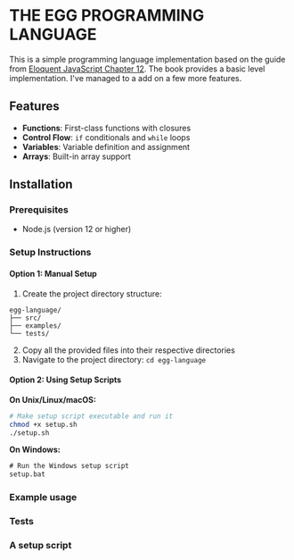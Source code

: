 # THE EGG PROGRAMMING LANGUAGE

This is a simple programming language implementation based on the guide from [Eloquent JavaScript Chapter 12](https://eloquentjavascript.net/12_language.html). The book provides a basic level implementation. I've managed to a add on a few more features.

## Features

- **Functions**: First-class functions with closures
- **Control Flow**: `if` conditionals and `while` loops
- **Variables**: Variable definition and assignment
- **Arrays**: Built-in array support

## Installation

### Prerequisites

- Node.js (version 12 or higher)

### Setup Instructions

#### Option 1: Manual Setup

1. Create the project directory structure:

```
egg-language/
├── src/
├── examples/
└── tests/
```

2. Copy all the provided files into their respective directories
3. Navigate to the project directory: `cd egg-language`

#### Option 2: Using Setup Scripts

**On Unix/Linux/macOS:**

```bash
# Make setup script executable and run it
chmod +x setup.sh
./setup.sh
```

**On Windows:**

```cmd
# Run the Windows setup script
setup.bat
```

### Example usage

### Tests

### A setup script
